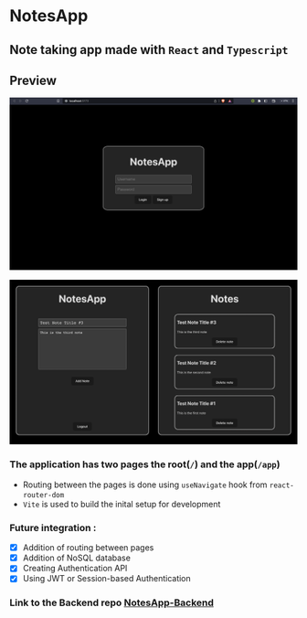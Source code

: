 # NotesApp

## Note taking app made with `React` and `Typescript`

## Preview
![NotesApp](NotesApp.png "NotesApp")

![NotesApp](Notesection.png "NotesApp")

### The application has two pages the root(`/`) and the app(`/app`)
* Routing between the pages is done using `useNavigate` hook from `react-router-dom`
* `Vite` is used to build the inital setup for development

### Future integration :
- [x] Addition of routing between pages
- [x] Addition of NoSQL database 
- [x] Creating Authentication API
- [x] Using JWT or Session-based Authentication

### Link to the Backend repo [NotesApp-Backend](https://github.com/Yashshrivastava7/NotesApp-Backend)
